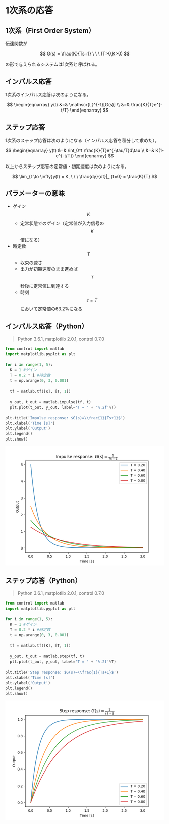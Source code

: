 # 1次系の応答

## 1次系（First Order System）

伝達関数が

$$
G(s) = \frac{K}{Ts+1} \ \ \ (T>0,K>0)
$$

の形で与えられるシステムは1次系と呼ばれる。

## インパルス応答

1次系のインパルス応答は次のようになる。

$$
\begin{eqnarray}
y(t) &=& \mathscr{L}^{-1}[G(s)] \\
&=& \frac{K}{T}e^{-t/T}
\end{eqnarray}
$$

## ステップ応答

1次系のステップ応答は次のようになる（インパルス応答を積分して求めた）。

$$
\begin{eqnarray}
y(t) &=& \int_0^t \frac{K}{T}e^{-\tau/T}d\tau \\
&=& K(1-e^{-t/T})
\end{eqnarray}
$$

以上からステップ応答の定常値・初期速度は次のようになる。

$$
\lim_{t \to \infty}y(t) = K, \ \ \ \frac{dy}{dt}|_ {t=0} = \frac{K}{T}
$$

## パラメーターの意味

* ゲイン $$K$$
  * 定常状態でのゲイン（定常値が入力信号の$$K$$倍になる）
* 時定数 $$T$$
  * 収束の速さ
  * 出力が初期速度のまま進めば$$T$$秒後に定常値に到達する
  * 時刻$$t=T$$において定常値の63.2%になる

## インパルス応答（Python）

>Python 3.6.1, matplotlib 2.0.1, control 0.7.0

```py
from control import matlab
import matplotlib.pyplot as plt

for i in range(1, 5):
  K = 1 #ゲイン
  T = 0.2 * i #時定数
  t = np.arange(0, 3, 0.001)

  tf = matlab.tf([K], [T, 1])

  y_out, t_out = matlab.impulse(tf, t)
  plt.plot(t_out, y_out, label='T = ' + '%.2f'%T)

plt.title('Impulse response: $G(s)=\\frac{1}{Ts+1}$')
plt.xlabel('Time [s]')
plt.ylabel('Output')
plt.legend()
plt.show()

```

![alt text](fig3.png)

## ステップ応答（Python）

>Python 3.6.1, matplotlib 2.0.1, control 0.7.0

```py
from control import matlab
import matplotlib.pyplot as plt

for i in range(1, 5):
  K = 1 #ゲイン
  T = 0.2 * i #時定数
  t = np.arange(0, 3, 0.001)

  tf = matlab.tf([K], [T, 1])

  y_out, t_out = matlab.step(tf, t)
  plt.plot(t_out, y_out, label='T = ' + '%.2f'%T)

plt.title('Step response: $G(s)=\\frac{1}{Ts+1}$')
plt.xlabel('Time [s]')
plt.ylabel('Output')
plt.legend()
plt.show()

```

![alt text](fig4.png)

